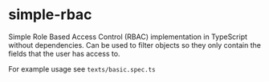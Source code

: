 # simple-rbac

Simple Role Based Access Control (RBAC) implementation in TypeScript without dependencies. Can be used to filter objects so they only contain the fields that the user has access to.

For example usage see `texts/basic.spec.ts`
